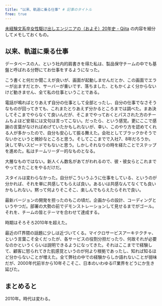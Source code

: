 ```yaml
---
title: "以来、軌道に乗る仕事" # 記事のタイトル
free: true
---
```


[未経験文系卒女性駆け出しエンジニアの（およそ）20年史 - Qiita](https://qiita.com/e99h2121/items/5eefe618e97ba0e6df70) の内容を細分してメモしておくもの。

## 以来、軌道に乗る仕事

データベースの人、という社内的肩書きを得た私は、製品保守チームの中でも基盤と呼ばれる分野にてお仕事をするようになった。

こう書くと何だか聞こえが良いが、画面が起動しませんだとか、この画面でエラーが出ますだとか、サーバーが重いです、落ちました、ともかくよく分からないけど動きません、全て私の仕事ということである。

電話が鳴ればとりあえず自分の仕事として全部とったし、自分の仕事でなさそうなものが回ってきても、これまたとりあえず分かるところまでは調べた。まあ決してそこまでやらなくて良いんだが、そこまでやっておくとパスされた方のチームもよほど安易には文句は言ってこない。だったら、という感覚。更にここで感謝の言葉がなければめげていたかもしれないが、幸い、このやり方を認めてくれる人が多かったので、自分も安心して振る舞えた。会社としてブラックかそうでないかというと微妙なところと思う。そしてここまでで入社7、8年だろうか。決して早いスピードでもないと思う。しかしそれなりの時を経たことでステップを進めた。私はチームリーダー的なものとなる。

大層なものではない。新人くん数名があてがわれるので、彼・彼女らとこれまでやってきたことをやるだけだ。

スタイルは変わらなかった。自分がこういうふうに仕事をしている、というのが分かれば、それを単に共感してもらえば良い。あるいは共感なんてなくても良いかもしれない。黙って何よりそこそこ、楽しんでもらえたらそれで良い。

最新バージョンの開発を担ったのもこの頃だ。企画からの設計、コーディングというやつだ。部署の大勢の前でデモンストレーションして見せるまでがゴール。それを、チームの皆とテーマを合わせて達成する。

時期はそろそろ2010年を超えた。

最近のIT界隈の話題に少しは近づいてくる。マイクロサービスアーキテクチャ、という言葉こそ全くだったが、各サービスの役割分担だったり、何故それが必要なのかというくらいは説明できるようになってきた。それはここまでで経験して、顧客に怒られてきた肌感覚というのが何より根拠であったし、知れば知るほど分からないことが増えた。全て弊社の中での経験からしか語れないことが弱味だが、2000年代前半から10年そこそこ、日本のいわゆるIT業界をどうにか生き延びた。

## まとめると

2010年。時代は変わる。


